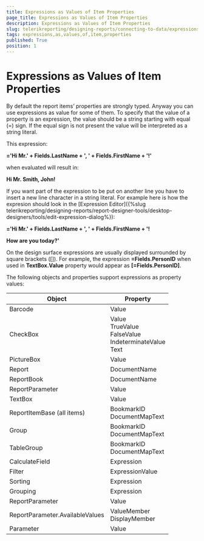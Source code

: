 ```yaml
---
title: Expressions as Values of Item Properties
page_title: Expressions as Values of Item Properties 
description: Expressions as Values of Item Properties
slug: telerikreporting/designing-reports/connecting-to-data/expressions/using-expressions/expressions-as-values-of-item-properties
tags: expressions,as,values,of,item,properties
published: True
position: 1
---
```


# Expressions as Values of Item Properties

By default the report items’ properties are strongly typed. Anyway you can use expressions as value for some of them. To specify that the value of a property is an expression, the value should be a string starting with equal (=) sign. If the equal sign is not present the value will be interpreted as a string literal.         

This expression:

__='Hi Mr.' + Fields.LastName + ', ' + Fields.FirstName + '!'__ 

when evaluated will result in:

__Hi Mr. Smith, John!__ 

If you want part of the expression to be put on another line you have to insert a new line character in a string literal. For example here is how the expresion should look in the [Expression Editor]({%slug telerikreporting/designing-reports/report-designer-tools/desktop-designers/tools/edit-expression-dialog%}):     

__='Hi Mr.' + Fields.LastName + ', ' + Fields.FirstName + '!__ 

__How are you today?'__ 

On the design surface expressions are usually displayed surrounded by square brackets ([]). For example, the expression __=Fields.PersonID__ when used in __TextBox.Value__ property would appear         as __[=Fields.PersonID]__.

The following objects and properties support expressions as property values:

| Object | Property |
| ------ | ------ |
|Barcode|Value|
|CheckBox|Value<br/> TrueValue<br/> FalseValue<br/> IndeterminateValue<br/> Text|
|PictureBox|Value|
|Report|DocumentName|
|ReportBook|DocumentName|
|ReportParameter|Value|
|TextBox|Value|
|ReportItemBase (all items)|BookmarkID<br/> DocumentMapText|
|Group|BookmarkID<br/> DocumentMapText|
|TableGroup|BookmarkID<br/> DocumentMapText|
|CalculateField|Expression|
|Filter|ExpressionValue|
|Sorting|Expression|
|Grouping|Expression|
|ReportParameter|Value|
|ReportParameter.AvailableValues|ValueMember<br/> DisplayMember|
|Parameter|Valuе|

